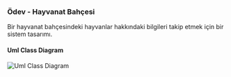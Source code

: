 ### Ödev - Hayvanat Bahçesi     
Bir hayvanat bahçesindeki hayvanlar hakkındaki bilgileri takip etmek için bir sistem tasarımı.   


#### Uml Class Diagram
![Uml Class Diagram](http://www.plantuml.com/plantuml/png/fT6nJiD0383X_Px28mnz0SJG8kZ6Gf_0oLaNIpwdv7mm5DwTj3ufhDLj_XtfivJR5yF5QfQ0Gx45HuE3SaO9es0fBIu101F14x3QEYlcQvniOKrhVnEdoTPDdEiWj6w-PewGo5xdWeaU7l-jZaJnD4uKgrm__8RWH-3vPxU3jy_AIdwznQN7Ev9idaUNzp57KdElHPz7PsEX1hRg4jynR-_dqVS7kKoktSOkwv3F4m-Cwk3MNUeBBz71stYtjIUDDSiV)

